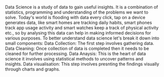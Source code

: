 Data Science is a study of data to gain useful insights. It is a combination of statistics, programming and understanding of the problems we want to solve. Today's world is flooding with data every click, tap on a device generates data, like smart homes are tracking daily habits, smart phones track app usage activity and smart watches keep a track of physical activity etc., so by analysing this data can help in making informed decisions for various purposes.
To better understand data science let's break it down into small components:
    Data Collection: The first step involves gathering data.
    Data Cleaning: Once collection of data is completed then it needs to be cleaned for further processing.
    Data Anaysis: This is the heart of data science it involves using statistical methods to uncover patterns and insights.
    Data visualisation: This step involves presnting the findings visually through charts and graphs.

